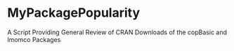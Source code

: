 # MyPackagePopularity
A Script Providing General Review of CRAN Downloads of the copBasic and lmomco Packages
